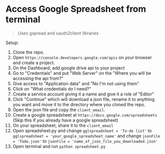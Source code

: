 # Access Google Spreadsheet from terminal

> Uses gspread and oauth2client libraries

Setup:

1. Clone the repo.
2. Open `https://console.developers.google.com/apis` on your browser and create a project.
3. On the Dashboard, add google drive api to your project
4. Go to "Credentials" and put "Web Server" on the "Where you will be accessing the api from?"
5. Give access to "Application data" and "No I'm not using them"
6. Click on "What credentials do I need?"
7. Create a service account giving it a name and give it a role of "Editor"
8. Click "Continue" which will download a json file, rename it to anything you want and move it to the directory where you cloned the repo.
9. Open the json file and copy the `client_email`.
10. Create a google spreadsheet at `https://docs.google.com/spreadsheets` (Skip this if you already have a google spreadsheet)
11. On your spreadsheet, share it to the `client_email`
12. Open spreadsheet.py and change `gglspreadsheet = 'To-do list'` to `gglspreadsheet = 'your_google_spreadsheet_name'` and change `jsonFile = 'Todo.json'` to `jsonFile = 'name_of_json_file_you_downloaded.json'`
13. Open terminal and run `python spreadsheet.py`




